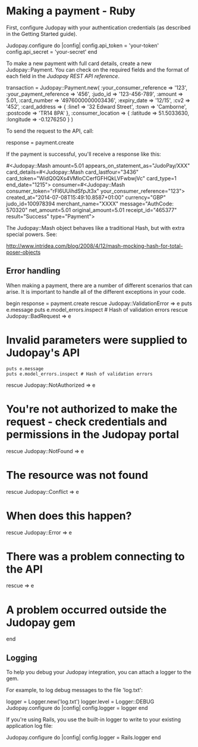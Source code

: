 # Making a payment - Ruby

First, configure Judopay with your authentication credentials (as described in the Getting Started guide).

Judopay.configure do |config|
	config.api_token = 'your-token'
  config.api_secret = 'your-secret'
end

To make a new payment with full card details, create a new Judopay::Payment. You can check on the required fields and the format of each field in the _Judopay REST API reference_.

transaction = Judopay::Payment.new(
  :your_consumer_reference => '123',
  :your_payment_reference => '456',
  :judo_id => '123-456-789',
  :amount => 5.01,
  :card_number => '4976000000003436',
  :expiry_date => '12/15',
  :cv2 => '452',
  :card_address => {
  	:line1 => '32 Edward Street',
  	:town => 'Camborne',
  	:postcode => 'TR14 8PA'
	},
  :consumer_location => {
    :latitude => 51.5033630,
    :longitude => -0.1276250
  }
)

To send the request to the API, call:

response = payment.create

If the payment is successful, you'll receive a response like this:

#<Judopay::Mash amount=5.01 appears_on_statement_as="JudoPay/XXX" card_details=#<Judopay::Mash card_lastfour="3436" card_token="WidQ0QXs4VMloCCerfGFHQkLVFwbwjVc" card_type=1 end_date="1215"> consumer=#<Judopay::Mash consumer_token="rFl6UUihdSfpJt3x" your_consumer_reference="123"> created_at="2014-07-08T15:49:10.8587+01:00" currency="GBP" judo_id=100978394 merchant_name="XXXX" message="AuthCode: 570320" net_amount=5.01 original_amount=5.01 receipt_id="465377" result="Success" type="Payment">

The Judopay::Mash object behaves like a traditional Hash, but with extra special powers. See:

http://www.intridea.com/blog/2008/4/12/mash-mocking-hash-for-total-poser-objects

## Error handling

When making a payment, there are a number of different scenarios that can arise. It is important to handle all of the different exceptions in your code.

begin
  response = payment.create
rescue Judopay::ValidationError => e
	puts e.message
	puts e.model_errors.inspect # Hash of validation errors
rescue Judopay::BadRequest => e
  # Invalid parameters were supplied to Judopay's API
	puts e.message
	puts e.model_errors.inspect # Hash of validation errors
rescue Judopay::NotAuthorized => e
  # You're not authorized to make the request - check credentials and permissions in the Judopay portal
rescue Judopay::NotFound => e
  # The resource was not found
rescue Judopay::Conflict => e
  # When does this happen?
rescue Judopay::Error => e
  # There was a problem connecting to the API
rescue => e
  # A problem occurred outside the Judopay gem
end

## Logging

To help you debug your Judopay integration, you can attach a logger to the gem.

For example, to log debug messages to the file 'log.txt':

logger = Logger.new('log.txt')
logger.level = Logger::DEBUG
Judopay.configure do |config|
	config.logger = logger
end

If you're using Rails, you use the built-in logger to write to your existing application log file:

Judopay.configure do |config|
	config.logger = Rails.logger
end